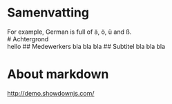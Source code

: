 # Samenvatting
<div>For example, German is full of ä, ö, ü and ß.</div><div>
# Achtergrond</div><div>hello
## Medewerkers
bla bla bla
## Subtitel
bla bla bla

# About markdown
http://demo.showdownjs.com/
</div>
